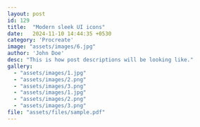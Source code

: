 ```yaml
---
layout: post
id: 129
title:  "Modern sleek UI icons"
date:   2024-11-10 14:44:35 +0530
category: 'Procreate'
image: "assets/images/6.jpg"
author: 'John Doe'
desc: "This is how post descriptions will be looking like."
gallery:
  - "assets/images/1.jpg"
  - "assets/images/2.png"
  - "assets/images/3.png"
  - "assets/images/1.jpg"
  - "assets/images/2.png"
  - "assets/images/3.png"
file: "assets/files/sample.pdf"
---
```

